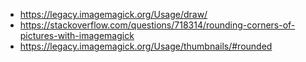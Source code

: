 
* https://legacy.imagemagick.org/Usage/draw/
* https://stackoverflow.com/questions/718314/rounding-corners-of-pictures-with-imagemagick
* https://legacy.imagemagick.org/Usage/thumbnails/#rounded

